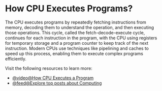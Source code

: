 # How CPU Executes Programs?

The CPU executes programs by repeatedly fetching instructions from memory, decoding them to understand the operation, and then executing those operations. This cycle, called the fetch-decode-execute cycle, continues for each instruction in the program, with the CPU using registers for temporary storage and a program counter to keep track of the next instruction. Modern CPUs use techniques like pipelining and caches to speed up this process, enabling them to execute complex programs efficiently.

Visit the following resources to learn more:

- [@video@How CPU Executes a Program](https://www.youtube.com/watch?v=XM4lGflQFvA)
- [@feed@Explore top posts about Computing](https://app.daily.dev/tags/computing?ref=roadmapsh)
